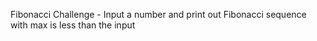 Fibonacci Challenge - Input a number and print out Fibonacci sequence with max is less than the input
